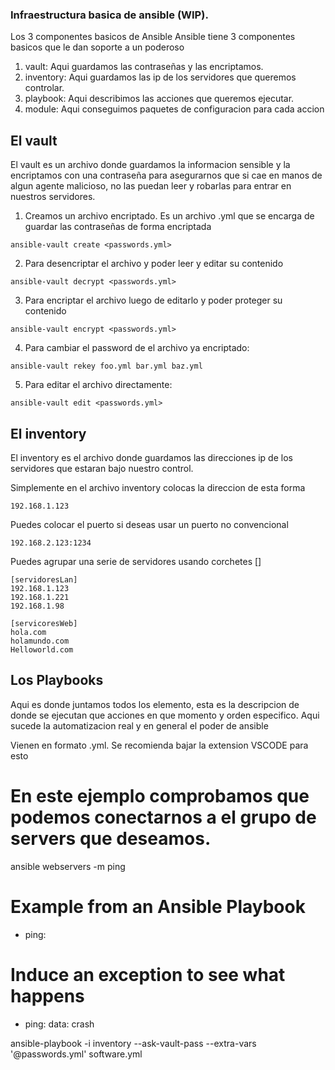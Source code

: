 ### Infraestructura basica de ansible (WIP).

Los 3 componentes basicos de Ansible
Ansible tiene 3 componentes basicos que le dan soporte a un poderoso

1. vault: Aqui guardamos las contraseñas y las encriptamos.
2. inventory: Aqui guardamos las ip de los servidores que queremos controlar.
3. playbook: Aqui describimos las acciones que queremos ejecutar.
4. module: Aqui conseguimos paquetes de configuracion para cada accion

## El vault

El vault es un archivo donde guardamos la informacion sensible y la encriptamos con una contraseña para asegurarnos que si cae en manos de algun agente malicioso, no las puedan leer y robarlas para entrar en nuestros servidores.


1. Creamos un archivo encriptado. Es un archivo .yml que se encarga de guardar las contraseñas de forma encriptada

```shell
ansible-vault create <passwords.yml>
```

2. Para desencriptar el archivo y poder leer y editar su contenido

```shell
ansible-vault decrypt <passwords.yml>
```

3. Para encriptar el archivo luego de editarlo y poder proteger su contenido
```shell
ansible-vault encrypt <passwords.yml>
```
4. Para cambiar el password de el archivo ya encriptado:
```shell
ansible-vault rekey foo.yml bar.yml baz.yml
```
5. Para editar el archivo directamente:
```shell
ansible-vault edit <passwords.yml>
```

## El inventory
El inventory es el archivo donde guardamos las direcciones ip de los servidores que estaran bajo nuestro control.


Simplemente en el archivo inventory colocas la direccion de esta forma
```
192.168.1.123
```

Puedes colocar el puerto si deseas usar un puerto no convencional
```
192.168.2.123:1234
```
Puedes agrupar una serie de servidores usando corchetes []
```
[servidoresLan]
192.168.1.123
192.168.1.221
192.168.1.98

[servicoresWeb]
hola.com
holamundo.com
Helloworld.com
```

## Los Playbooks
Aqui es donde juntamos todos los elemento, esta es la descripcion de donde se ejecutan que acciones en que momento y orden especifico. Aqui sucede la 
automatizacion real y en general el poder de ansible

Vienen en formato .yml. Se recomienda bajar la extension VSCODE para esto

# En este ejemplo comprobamos que podemos conectarnos a el grupo de servers que deseamos.
ansible webservers -m ping

# Example from an Ansible Playbook
- ping:

# Induce an exception to see what happens
- ping:
    data: crash

ansible-playbook -i inventory --ask-vault-pass --extra-vars '@passwords.yml' software.yml